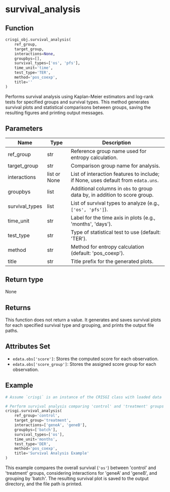 # survival_analysis

## Function

```python
crisgi_obj.survival_analysis(
    ref_group,
    target_group,
    interactions=None,
    groupbys=[],
    survival_types=['os', 'pfs'],
    time_unit='time',
    test_type='TER',
    method='pos_coexp',
    title=''
)
```
Performs survival analysis using Kaplan-Meier estimators and log-rank tests for specified groups and survival types. This method generates survival plots and statistical comparisons between groups, saving the resulting figures and printing output messages.

## Parameters

| Name           | Type            | Description                                                                                  |
|----------------|-----------------|----------------------------------------------------------------------------------------------|
| ref_group      | str             | Reference group name used for entropy calculation.                                           |
| target_group   | str             | Comparison group name for analysis.                                                          |
| interactions   | list or None    | List of interaction features to include; if None, uses default from `edata.uns`.             |
| groupbys       | list            | Additional columns in `obs` to group data by, in addition to score group.                    |
| survival_types | list            | List of survival types to analyze (e.g., `['os', 'pfs']`).                                   |
| time_unit      | str             | Label for the time axis in plots (e.g., 'months', 'days').                                   |
| test_type      | str             | Type of statistical test to use (default: 'TER').                                            |
| method         | str             | Method for entropy calculation (default: 'pos_coexp').                                       |
| title          | str             | Title prefix for the generated plots.                                                        |

## Return type

None

## Returns

This function does not return a value. It generates and saves survival plots for each specified survival type and grouping, and prints the output file paths.

## Attributes Set

- `edata.obs['score']`: Stores the computed score for each observation.
- `edata.obs['score_group']`: Stores the assigned score group for each observation.

## Example

```python
# Assume `crisgi` is an instance of the CRISGI class with loaded data

# Perform survival analysis comparing 'control' and 'treatment' groups
crisgi.survival_analysis(
    ref_group='control',
    target_group='treatment',
    interactions=['geneA', 'geneB'],
    groupbys=['batch'],
    survival_types=['os'],
    time_unit='months',
    test_type='DER',
    method='pos_coexp',
    title='Survival Analysis Example'
)
```

This example compares the overall survival (`'os'`) between 'control' and 'treatment' groups, considering interactions for 'geneA' and 'geneB', and grouping by 'batch'. The resulting survival plot is saved to the output directory, and the file path is printed.
